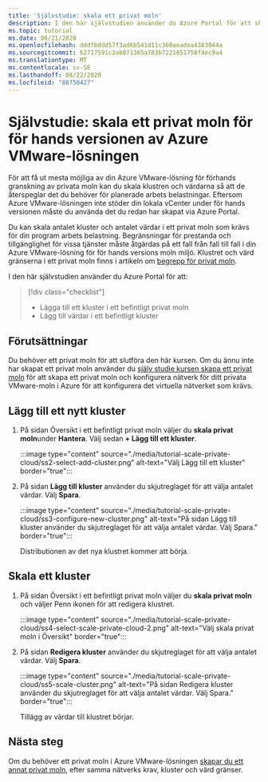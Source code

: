 ```yaml
---
title: 'Självstudie: skala ett privat moln'
description: I den här självstudien använder du Azure Portal för att skala ett privat moln för för hands versionen av Azure VMware-lösningen.
ms.topic: tutorial
ms.date: 08/21/2020
ms.openlocfilehash: dddfbddd57f3ad6b541d11c360aeadea4383044a
ms.sourcegitcommit: 62717591c3ab871365a783b7221851758f4ec9a4
ms.translationtype: MT
ms.contentlocale: sv-SE
ms.lasthandoff: 08/22/2020
ms.locfileid: "88750427"
---
```

# <a name="tutorial-scale-an-azure-vmware-solution-preview-private-cloud"></a>Självstudie: skala ett privat moln för för hands versionen av Azure VMware-lösningen

För att få ut mesta möjliga av din Azure VMware-lösning för förhands granskning av privata moln kan du skala klustren och värdarna så att de återspeglar det du behöver för planerade arbets belastningar. Eftersom Azure VMware-lösningen inte stöder din lokala vCenter under för hands versionen måste du använda det du redan har skapat via Azure Portal.

Du kan skala antalet kluster och antalet värdar i ett privat moln som krävs för din program arbets belastning. Begränsningar för prestanda och tillgänglighet för vissa tjänster måste åtgärdas på ett fall från fall till fall i din Azure VMware-lösning för för hands versions moln miljö. Klustret och värd gränserna i ett privat moln finns i artikeln om [begrepp för privat moln](concepts-private-clouds-clusters.md).

I den här självstudien använder du Azure Portal för att:

> [!div class="checklist"]
> * Lägga till ett kluster i ett befintligt privat moln
> * Lägg till värdar i ett befintligt kluster

## <a name="prerequisites"></a>Förutsättningar

Du behöver ett privat moln för att slutföra den här kursen. Om du ännu inte har skapat ett privat moln använder du [själv studie kursen skapa ett privat moln](tutorial-create-private-cloud.md) för att skapa ett privat moln och konfigurera nätverk för ditt privata VMware-moln i Azure för att konfigurera det virtuella nätverket som krävs.

## <a name="add-a-new-cluster"></a>Lägg till ett nytt kluster

1. På sidan Översikt i ett befintligt privat moln väljer du **skala privat moln**under **Hantera**. Välj sedan **+ Lägg till ett kluster**.

   :::image type="content" source="./media/tutorial-scale-private-cloud/ss2-select-add-cluster.png" alt-text="Välj Lägg till ett kluster" border="true":::

1. På sidan **Lägg till kluster** använder du skjutreglaget för att välja antalet värdar. Välj **Spara**.

   :::image type="content" source="./media/tutorial-scale-private-cloud/ss3-configure-new-cluster.png" alt-text="På sidan Lägg till kluster använder du skjutreglaget för att välja antalet värdar. Välj Spara." border="true":::

   Distributionen av det nya klustret kommer att börja.

## <a name="scale-a-cluster"></a>Skala ett kluster 

1. På sidan Översikt i ett befintligt privat moln väljer du **skala privat moln** och väljer Penn ikonen för att redigera klustret.

   :::image type="content" source="./media/tutorial-scale-private-cloud/ss4-select-scale-private-cloud-2.png" alt-text="Välj skala privat moln i Översikt" border="true":::

1. På sidan **Redigera kluster** använder du skjutreglaget för att välja antalet värdar. Välj **Spara**.

   :::image type="content" source="./media/tutorial-scale-private-cloud/ss5-scale-cluster.png" alt-text="På sidan Redigera kluster använder du skjutreglaget för att välja antalet värdar. Välj Spara." border="true":::

   Tillägg av värdar till klustret börjar.

## <a name="next-steps"></a>Nästa steg

Om du behöver ett privat moln i Azure VMware-lösningen [skapar du ett annat privat moln](tutorial-create-private-cloud.md), efter samma nätverks krav, kluster och värd gränser.

<!-- LINKS - external-->

<!-- LINKS - internal -->

